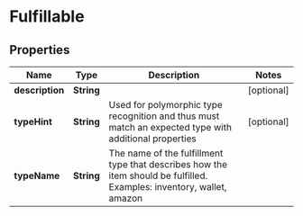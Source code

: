 
# Fulfillable

## Properties
Name | Type | Description | Notes
------------ | ------------- | ------------- | -------------
**description** | **String** |  |  [optional]
**typeHint** | **String** | Used for polymorphic type recognition and thus must match an expected type with additional properties |  [optional]
**typeName** | **String** | The name of the fulfillment type that describes how the item should be fulfilled.  Examples: inventory, wallet, amazon | 



